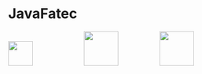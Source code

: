 # JavaFatec



<div class="box">
    <img src="http://www.fatecjd.edu.br/pec/images/fatec-logo-completo.png" height="50"/>
        </div>
	<div class="box">
    <img src="https://bkpsitecpsnew.blob.core.windows.net/uploadsitecps/sites/1/2022/08/cps-logo-identidade.jpg" height="70">
        </div>
	<div class="box">
    <img src="https://logodownload.org/wp-content/uploads/2015/12/governo-do-estado-de-sao-paulo-sp-logo.png" height="70">
        </div>

<style>
div.box {
	width: 150px;
	display: inline-block;
}
</style>
	


